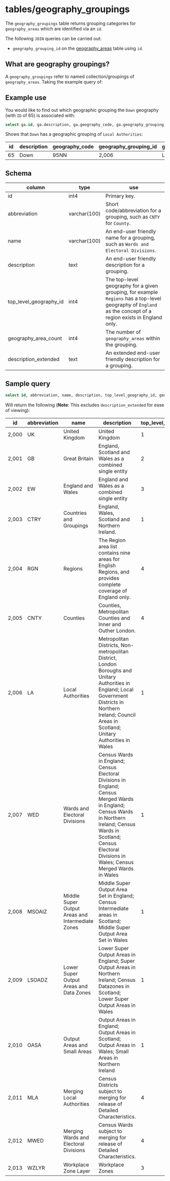 # tables/geography_groupings

The `geography_groupings` table returns grouping categories for `geography_areas` which are identified via an `id`.

The following `JOIN` queries can be carried out:

- `geography_grouping_id` on the [geography_areas](geography_areas.md) table using `id`.

## What are geography groupings?

A `geography_groupings` refer to named collection/groupings of `geography_areas`. Taking the example query of:


## Example use

You would like to find out which geographic grouping the `Down` geography (with `ID` of 65) is associated with:

```sql
select ga.id, ga.description, ga.geography_code, ga.geography_grouping_id, gg.name as geography_grouping_name from geography_areas ga left join geography_groupings gg on gg.id = ga.geography_grouping_id where ga.id = 65;
```

Shows that `Down` has a geographic grouping of `Local Authorities`:

|id|description|geography_code|geography_grouping_id|geography_grouping_name|
|-|-|-|-|-|
|65|Down|95NN|2,006|Local Authorities|

## Schema

|column|type|use|
|-|-|-|
|id|int4|Primary key.|
|abbreviation|varchar(100)|Short code/abbreviation for a grouping, such as `CNTY` for `County`.|
|name|varchar(100)|An end-user friendly name for a grouping, such as `Wards and Electoral Divisions`.|
|description|text|An end-user friendly description for a grouping.|
|top_level_geography_id|int4|The top-level geography for a given grouping, for example `Regions` has a top-level geography of `England` as the concept of a region exists in England only.|
|geography_area_count|int4|The number of `geography_areas` within the grouping.|
|description_extended|text|An extended end-user friendly description for a grouping.|

## Sample query

```sql
select id, abbreviation, name, description, top_level_geography_id, geography_area_count from geography_groupings;
```

Will return the following (**Note**: This excludes `description_extended` for ease of viewing):

|id|abbreviation|name|description|top_level_geography_id|geography_area_count|
|--|------------|----|-----------|----------------------|--------------------|
|2,000|UK|United Kingdom|United Kingdom|1|1|
|2,001|GB|Great Britain|England, Scotland  and Wales as a combined single entity|2|1|
|2,002|EW|England and Wales|England and Wales as a combined single entity|3|1|
|2,003|CTRY|Countries and Groupings|England, Wales, Scotland and Northern Ireland.|1|4|
|2,004|RGN|Regions|The Region area list contains nine areas for English Regions, and provides complete coverage of England only.|4|9|
|2,005|CNTY|Counties|Counties, Metropolitan Counties and Inner and Outher London.|4|35|
|2,006|LA|Local Authorities|Metropolitan Districts, Non-metropolitan District, London Boroughs and Unitary Authorities in England; Local Government Districts in Northern Ireland; Council Areas in Scotland; Unitary Authorities in Wales |1|404|
|2,007|WED|Wards and Electoral Divisions|Census Wards in England; Census Electoral Divisions in England;  Census Merged Wards in England; Census Wards in Northern Ireland; Census Wards in Scotland; Census Electoral Divisions in Wales; Census Merged Wards in Wales|1|9,481|
|2,008|MSOAIZ|Middle Super Output Areas and Intermediate Zones|Middle Super Output Area Set in England; Census Intermediate areas in Scotland; Middle Super Output Area Set in Wales|1|8,436|
|2,009|LSOADZ|Lower Super Output Areas and Data Zones|Lower Super Output Areas in England; Super Output Areas in Northern Ireland; Census Datazones in Scotland; Lower Super Output Areas in Wales|1|42,143|
|2,010|OASA|Output Areas and Small Areas|Output Areas in England; Output Areas in Scotland; Output Areas in Wales; Small Areas in Northern Ireland|1|232,296|
|2,011|MLA|Merging Local Authorities|Census Districts subject to merging for release of Detailed Characteristics.|4|4|
|2,012|MWED|Merging Wards and Electoral Divisions|Census Wards subject to merging for release of Detailed Characteristics.|4|43|
|2,013|WZLYR|Workplace Zone Layer|Workplace Zones|3|53,578|

